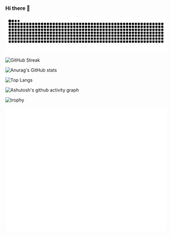### Hi there 👋


<picture>
  <source media="(prefers-color-scheme: dark)" srcset="https://raw.githubusercontent.com/Peter-JXL/Peter-JXL/output/github-contribution-grid-snake-dark.svg">
  <source media="(prefers-color-scheme: light)" srcset="https://raw.githubusercontent.com/Peter-JXL/Peter-JXL/output/github-contribution-grid-snake.svg">
  <img alt="github contribution grid snake animation" src="https://raw.githubusercontent.com/Peter-JXL/Peter-JXL/output/github-contribution-grid-snake.svg">
</picture>


![GitHub Streak](https://streak-stats.demolab.com/?user=Peter-JXL&theme=monokai)



![Anurag's GitHub stats](https://github-readme-stats.vercel.app/api?username=Peter-JXL&show_icons=true&theme=github_dark)


![Top Langs](https://github-readme-stats.vercel.app/api/top-langs/?username=Peter-JXL&layout=compact&theme=github_dark)


![Ashutosh's github activity graph](https://github-readme-activity-graph.vercel.app/graph?username=Peter-JXL&theme=tokyo-night)



![trophy](https://github-profile-trophy.vercel.app/?username=Peter-JXL&theme=monokai)



![Metrics](/github-metrics.svg)
